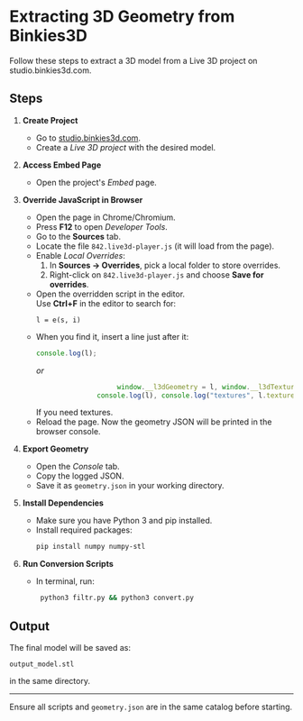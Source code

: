 # Extracting 3D Geometry from Binkies3D

Follow these steps to extract a 3D model from a Live 3D project on studio.binkies3d.com.

## Steps

1. **Create Project**
   - Go to [studio.binkies3d.com](https://studio.binkies3d.com).
   - Create a *Live 3D project* with the desired model.

2. **Access Embed Page**
   - Open the project's *Embed* page.

3. **Override JavaScript in Browser**
   - Open the page in Chrome/Chromium.
   - Press **F12** to open *Developer Tools*.
   - Go to the **Sources** tab.
   - Locate the file `842.live3d-player.js` (it will load from the page).
   - Enable *Local Overrides*:
     1. In **Sources → Overrides**, pick a local folder to store overrides.
     2. Right-click on `842.live3d-player.js` and choose **Save for overrides**.
   - Open the overridden script in the editor.  
     Use **Ctrl+F** in the editor to search for:
     ```
     l = e(s, i)
     ```
   - When you find it, insert a line just after it:
     ```javascript
     console.log(l);
     ```
     *or*
     ```javascript
                         window.__l3dGeometry = l, window.__l3dTextures = l.textures, window.__l3dTextureUrls = l.textures.map((e)=>`${c}/7/${e.path}`),
                    console.log(l), console.log("textures", l.textures), console.log("textureUrls", window.__l3dTextureUrls),
     ```
     If you need textures.
   - Reload the page. Now the geometry JSON will be printed in the browser console.

4. **Export Geometry**
   - Open the *Console* tab.
   - Copy the logged JSON.
   - Save it as `geometry.json` in your working directory.

5. **Install Dependencies**
   - Make sure you have Python 3 and pip installed.
   - Install required packages:
     ```bash
     pip install numpy numpy-stl
     ```

6. **Run Conversion Scripts**
   - In terminal, run:
     ```bash
      python3 filtr.py && python3 convert.py
     ```

## Output
The final model will be saved as:

```
output_model.stl
```

in the same directory.

---

Ensure all scripts and `geometry.json` are in the same catalog before starting.
